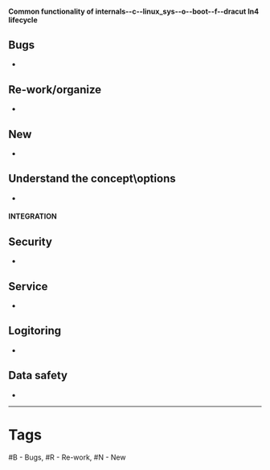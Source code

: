 #### Common functionality of internals--c--linux_sys--o--boot--f--dracut In4 lifecycle

## Bugs
* 

## Re-work/organize
* 

## New 
* 

## Understand the concept\options
* 


#### INTEGRATION

## Security
* 

## Service
* 

## Logitoring
* 

## Data safety
* 

-----
# Tags
#B - Bugs, #R - Re-work, #N - New
